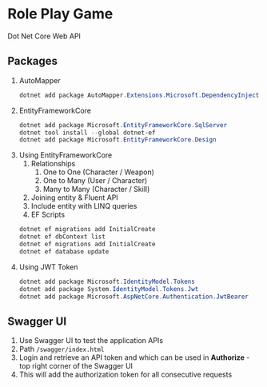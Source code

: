 # Role Play Game

Dot Net Core Web API

## Packages

1. AutoMapper
    ```powershell
    dotnet add package AutoMapper.Extensions.Microsoft.DependencyInjection
    ```
1. EntityFrameworkCore
    ```powershell
    dotnet add package Microsoft.EntityFrameworkCore.SqlServer
    dotnet tool install --global dotnet-ef
    dotnet add package Microsoft.EntityFrameworkCore.Design
    ```
1. Using EntityFrameworkCore
    1. Relationships
        1. One to One (Character / Weapon)
        1. One to Many (User / Character)
        1. Many to Many (Character / Skill)
    1. Joining entity & Fluent API
    1. Include entity with LINQ queries
    1. EF Scripts
    ```powershell
    dotnet ef migrations add InitialCreate
    dotnet ef dbContext list
    dotnet ef migrations add InitialCreate
    dotnet ef database update
    ```
1. Using JWT Token
    ```powershell
    dotnet add package Microsoft.IdentityModel.Tokens
    dotnet add package System.IdentityModel.Tokens.Jwt
    dotnet add package Microsoft.AspNetCore.Authentication.JwtBearer
    ```

## Swagger UI

1. Use Swagger UI to test the application APIs
1. Path `/swagger/index.html`
1. Login and retrieve an API token and which can be used in **Authorize** - top right corner of the Swagger UI
1. This will add the authorization token for all consecutive requests
